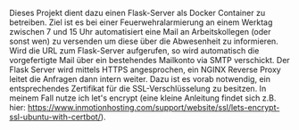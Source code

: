 Dieses Projekt dient dazu einen Flask-Server als Docker Container zu betreiben. Ziel ist es bei einer Feuerwehralarmierung an einem Werktag 
zwischen 7 und 15 Uhr automatisiert eine Mail an Arbeitskollegen (oder sonst wen) zu versenden um diese über die Abwesenheit zu informieren. 
Wird die URL zum Flask-Server aufgerufen, so wird automatisch die vorgefertigte Mail über ein bestehendes Mailkonto via SMTP verschickt. 
Der Flask Server wird mittels HTTPS angesprochen, ein NGINX Reverse Proxy leitet die Anfragen dann intern weiter. Dazu ist es vorab notwendig,
ein entsprechendes Zertifikat für die SSL-Verschlüsselung zu besitzen. In meinem Fall nutze ich let's encrypt (eine kleine Anleitung findet
sich z.B. hier: https://www.inmotionhosting.com/support/website/ssl/lets-encrypt-ssl-ubuntu-with-certbot/). 

